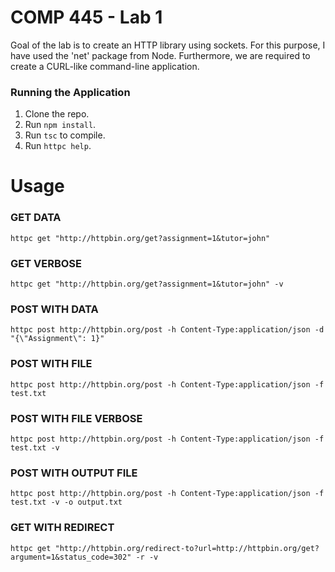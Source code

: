 # COMP 445 - Lab 1

Goal of the lab is to create an HTTP library using sockets. For this purpose, I have used the 'net' package from Node. Furthermore, we are required to create a CURL-like command-line application.

### Running the Application

1. Clone the repo.
2. Run `npm install`.
1. Run `tsc` to compile.
2. Run `httpc help`.

# Usage

### GET DATA
`httpc get "http://httpbin.org/get?assignment=1&tutor=john"`

### GET VERBOSE
`httpc get "http://httpbin.org/get?assignment=1&tutor=john" -v`

### POST WITH DATA
`httpc post http://httpbin.org/post -h Content-Type:application/json -d "{\"Assignment\": 1}"`

### POST WITH FILE
`httpc post http://httpbin.org/post -h Content-Type:application/json -f test.txt`

### POST WITH FILE VERBOSE
`httpc post http://httpbin.org/post -h Content-Type:application/json -f test.txt -v`

### POST WITH OUTPUT FILE
`httpc post http://httpbin.org/post -h Content-Type:application/json -f test.txt -v -o output.txt`

### GET WITH REDIRECT
`httpc get "http://httpbin.org/redirect-to?url=http://httpbin.org/get?argument=1&status_code=302" -r -v`
